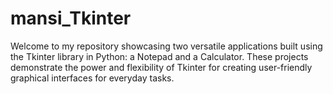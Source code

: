 # mansi_Tkinter

Welcome to my repository showcasing two versatile applications built using the Tkinter library in Python: a Notepad and a Calculator. These projects demonstrate the power and flexibility of Tkinter for creating user-friendly graphical interfaces for everyday tasks.
